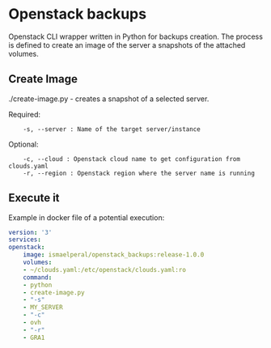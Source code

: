 # Openstack backups

Openstack CLI wrapper written in Python for backups creation. The process is defined to create an image of the server a snapshots of the attached volumes.

## Create Image

./create-image.py - creates a snapshot of a selected server.

Required:  

```text
    -s, --server : Name of the target server/instance
```

Optional:  

```text
    -c, --cloud : Openstack cloud name to get configuration from clouds.yaml
    -r, --region : Openstack region where the server name is running
```

## Execute it

Example in docker file of a potential execution:

```yaml
version: '3'
services:
openstack:
    image: ismaelperal/openstack_backups:release-1.0.0
    volumes:
    - ~/clouds.yaml:/etc/openstack/clouds.yaml:ro
    command:
    - python
    - create-image.py
    - "-s"
    - MY_SERVER
    - "-c"
    - ovh
    - "-r"
    - GRA1
```
